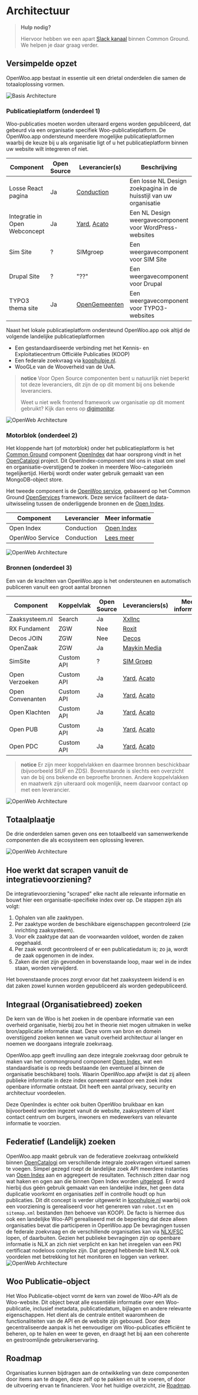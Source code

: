 # Architectuur

> **Hulp nodig?**
>
> Hiervoor hebben we een apart [Slack kanaal](https://samenorganiseren.slack.com/archives/C067Q3UE9F0) binnen Common Ground. We helpen je daar graag verder.

## Versimpelde opzet

OpenWoo.app bestaat in essentie uit een drietal onderdelen die samen de totaaloplossing vormen.

![Basis Architecture](https://raw.githubusercontent.com/ConductionNL/woo-website-template/main/docs/Basis.svg)

### Publicatieplatform (onderdeel 1)

Woo-publicaties moeten worden uiteraard ergens worden gepubliceerd, dat gebeurd via een organisatie specifiek Woo-publicatieplatform. De OpenWoo.app ondersteund meerdere mogelijke publicatieplatformen waarbij de keuze bij u als organisatie ligt of u het publicatieplatform binnen uw website wilt integreren of niet.

| Component                     | Open Source | Leverancier(s)                                           | Beschrijving                                                      | Meer informatie |
|-------------------------------|-------------|----------------------------------------------------------|-------------------------------------------------------------------|-----------------|
| Losse React pagina            | Ja          | [Conduction](https://conduction.nl/)                     | Een losse NL Design zoekpagina in de huisstijl van uw organisatie |                 |
| Integratie in Open Webconcept | Ja          | [Yard](https://www.yard.nl/), [Acato](https://acato.nl/) | Een NL Design weergavecomponent voor WordPress-websites           |                 |
| Sim Site                      | ?           | SIMgroep                                                | Een weergavecomponent voor SIM Site                               |                 |
| Drupal Site                   | ?           | "??"                                                     | Een weergavecomponent voor Drupal                                 |                 |
| TYPO3 thema site              | Ja          | [OpenGemeenten](https://www.opengemeenten.nl/)           | Een weergavecomponent voor TYPO3-websites                         |                 |

Naast het lokale publicatieplatform ondersteund OpenWoo.app ook altijd de volgende landelijke publicatieplatformen

- Een gestandaardiseerde verbinding met het Kennis- en Exploitatiecentrum Officiële Publicaties (KOOP)
- Een federale zoekvraag via [koophulpje.nl](https://koophulpje.nl/).
- WooGLe van de Wooverheid van de UvA.

> **notice**
> Voor Open Source componenten bent u natuurlijk niet beperkt tot deze leveranciers, dit zijn de op dit moment bij ons bekende leveranciers.
>
> Weet u niet welk frontend framework uw organisatie op dit moment gebruikt? Kijk dan eens op [digimonitor](https://www.digimonitor.nl/cms-en/gemeenten/).

![OpenWeb Architecture](https://raw.githubusercontent.com/ConductionNL/woo-website-template/main/docs/Publicatie.svg)

### Motorblok (onderdeel 2)

Het kloppende hart (of motorblok) onder het publicatieplatform is het [Common Ground](https://commonground.nl/) component [OpenIndex](https://openindex.online/) dat haar oorsprong vindt in het [OpenCatalogi](https://opencatalogi.nl/) project. Dit OpenIndex-component stel ons in staat om snel en organisatie-overstijgend te zoeken in meerdere Woo-categorieën tegelijkertijd. Hierbij wordt onder water gebruik gemaakt van een MongoDB-object store.

Het tweede component is de [OpenWoo service](https://openwoo.openservices.online/), gebaseerd op het Common Ground [OpenServices](https://openservices.online/) framework. Deze service faciliteert de data-uitwisseling tussen de onderliggende bronnen en de [Open Index](https://openindex.online/).

| Component       | Leverancier   | Meer informatie                                   |
|-----------------|---------------|---------------------------------------------------|
| Open Index      | Conduction    | [Open Index](https://openindex.online/)           |
| OpenWoo Service | Conduction    | [Lees meer](https://openwoo.openservices.online/) |

![OpenWeb Architecture](https://raw.githubusercontent.com/ConductionNL/woo-website-template/main/docs/Integratie.svg)

### Bronnen (onderdeel 3)

Een van de krachten van OpenWoo.app is het ondersteunen en automatisch publiceren vanuit een groot aantal bronnen

| Component        | Koppelvlak | Open Source | Leveranciers(s)                                  | Meer informatie |
|------------------|------------|-------------|-----------------------------------------------|-----------------|
| Zaaksysteem.nl   | Search     | Ja          | [Xxllnc](https://xxllnc.nl/)                  |                 |
| RX Fundament     | ZGW        | Nee         | [Roxit](https://www.roxit.nl/)                |                 |
| Decos JOIN       | ZGW        | Nee         | [Decos](https://www.decos.com/nl)             |                 |
| OpenZaak         | ZGW        | Ja          | [Maykin Media](https://www.maykinmedia.nl/nl/) |                 |
| SimSite          | Custom API | ?           | [SIM Groep](https://www.simgroep.nl/)                                      |                 |
| Open Verzoeken   | Custom API | Ja          | [Yard](https://www.yard.nl/), [Acato](https://acato.nl/)                                          |                 |
| Open Convenanten | Custom API | Ja          | [Yard](https://www.yard.nl/), [Acato](https://acato.nl/) |                 |
| Open Klachten    | Custom API | Ja          | [Yard](https://www.yard.nl/), [Acato](https://acato.nl/) |                 |
| Open PUB         | Custom API | Ja          | [Yard](https://www.yard.nl/), [Acato](https://acato.nl/) |                 |
| Open PDC         | Custom API | Ja          | [Yard](https://www.yard.nl/), [Acato](https://acato.nl/) |                 |

> **notice**
> Er zijn meer koppelvlakken en daarmee bronnen beschickbaar (bijvoorbeeld StUF en ZDS). Bovenstaande is slechts een overzicht van de bij ons bekende en beproefte bronnen. Andere koppelvlakken en maatwerk zijn uiteraard ook mogenlijk, neem daarvoor contact op met een leverancier.  

![OpenWeb Architecture](https://raw.githubusercontent.com/ConductionNL/woo-website-template/main/docs/Bronnen.svg)

## Totaalplaatje

De drie onderdelen samen geven ons een totaalbeeld van samenwerkende componenten die als ecosysteem een oplossing leveren.

![OpenWeb Architecture](https://raw.githubusercontent.com/ConductionNL/woo-website-template/main/docs/Totaal.svg)

## Hoe werkt dat scrapen vanuit de integratievoorziening?

De integratievoorziening "scraped" elke nacht alle relevante informatie en bouwt hier een organisatie-specifieke index over op. De stappen zijn als volgt:

1. Ophalen van alle zaaktypen.
2. Per zaaktype worden de beschikbare eigenschappen gecontroleerd (zie inrichting zaaksysteem).
3. Voor elk zaaktype dat aan de voorwaarden voldoet, worden de zaken opgehaald.
4. Per zaak wordt gecontroleerd of er een publicatiedatum is; zo ja, wordt de zaak opgenomen in de index.
5. Zaken die niet zijn gevonden in bovenstaande loop, maar wel in de index staan, worden verwijderd.

Het bovenstaande proces zorgt ervoor dat het zaaksysteem leidend is en dat zaken zowel kunnen worden gepubliceerd als worden gedepubliceerd.

## Integraal (Organisatiebreed) zoeken
De kern van de Woo is het zoeken in de openbare informatie van een overheid organisatie, hierbij zou het in theorie niet mogen uitmaken in welke bron/applicatie informatie staat. Deze vorm van bron en domein overstijgend zoeken kennen we vanuit overheid architectuur al langer en noemen we doorgaans integrale zoekvraag.

OpenWoo.app geeft invulling aan deze integrale zoekvraag door gebruik te maken van het commonground component [Open Index](), wat een standaardisatie is op reeds bestaande (en eventueel al binnen de organisatie beschikbare) tools. Waarin OpenWoo.app afwijkt is dat zij alleen publieke informatie in deze index opneemt waardoor een zoek index openbare informatie ontstaat. Dit heeft een aantal privacy, security en architectuur voordeelen.

Deze OpenIndex is echter ook buiten OpenWoo bruikbaar en kan bijvoorbeeld worden ingezet vanuit de website, zaaksysteem of klant contact centrum om burgers, inwoners en medewerkers van relevante informatie te voorzien.

## Federatief (Landelijk) zoeken
OpenWoo.app maakt gebruik van de federatieve zoekvraag ontwikkeld binnen [OpenCatalogi](https://opencatalogi.nl/) om verschillende integrale zoekvragen virtueel samen te voegen.  Simpel gezegd roept de landelijke zoek API meerdere instanties van [Open Index]() aan en aggregeert de resultaten. Technisch zitten daar nog wat haken en ogen aan die binnen Open Index worden [uitgelegd]().
Er word hierbij dus géén gebruik gemaakt van een landelijke index, het geen data duplicatie voorkomt en organisaties zelf in controlle houdt op hun publicaties. Dit dit concept is verder uitgewerkt in [koophulpje.nl](https://koophulpje.nl/) waarbij ook een voorziening is gerealiseerd voor het genereren van `robot.txt` en `sitemap.xml` bestanden (ten behoeve van KOOP). De facto is hiermee dus ook een landelijke Woo-API gerealiseerd met de beperking dat deze alleen organisaties bevat die participeren in OpenWoo.app
De bevragingen tussen de federale zoekvraag en de verschillende organisaties kan via [NLX/FSC]( https://www.nlx.io/) lopen, of daarbuiten. Gezien het publieke bevragingen zijn op openbare informatie is NLX an zich niet verplicht en kan het inregelen van een PKI certificaat nodeloos complex zijn. Dat gezegd hebbende biedt NLX ook voordelen met betrekking tot het monitoren en loggen van verkeer.
![OpenWeb Architecture](https://raw.githubusercontent.com/ConductionNL/woo-website-template/main/docs/Federatie.svg)

## Woo Publicatie-object

Het Woo Publicatie-object vormt de kern van zowel de Woo-API als de Woo-website. Dit object bevat alle essentiële informatie over een Woo-publicatie, inclusief metadata, publicatiedatum, bijlagen en andere relevante eigenschappen. Het dient als de centrale entiteit waaromheen de functionaliteiten van de API en de website zijn gebouwd. Door deze gecentraliseerde aanpak is het eenvoudiger om Woo-publicaties efficiënt te beheren, op te halen en weer te geven, en draagt het bij aan een coherente en gestroomlijnde gebruikerservaring.

## Roadmap

Organisaties kunnen bijdragen aan de ontwikkeling van deze componenten door items aan te dragen, deze zelf op te pakken en uit te voeren, of door de uitvoering ervan te financieren. Voor het huidige overzicht, zie [Roadmap](/docs/product/Roadmap.md).
